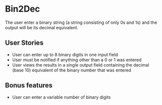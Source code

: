 # Bin2Dec
The user enter a binary string (a string consisting of only 0s and 1s) and the output will be its decimal equivalent.

## User Stories
* User can enter up to 8 binary digits in one input field
* User must be notified if anything other than a 0 or 1 was entered
* User views the results in a single output field containing the decimal (base 10) equivalent of the binary number that was entered

## Bonus features
* User can enter a variable number of binary digits